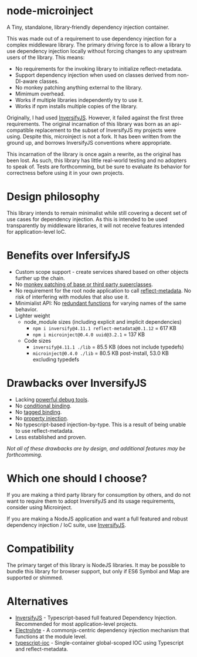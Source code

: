 # node-microinject
A Tiny, standalone, library-friendly dependency injection container.

This was made out of a requirement to use dependency injection for a complex middleware library.  The primary 
driving force is to allow a library to use dependency injection locally without forcing changes to any upstream users of the library.
This means:
- No requirements for the invoking library to initialize reflect-metadata.
- Support dependency injection when used on classes derived from non-DI-aware classes.
- No monkey patching anything external to the library.
- Mimimum overhead.
- Works if multiple libraries independently try to use it.
- Works if npm installs multiple copies of the library.

Originally, I had used [InversifyJS](https://github.com/inversify/InversifyJS).  However, it failed against the
first three requirements.  The original incarnation of this library was born as an api-compatible replacement to
the subset of InversifyJS my projects were using.
Despite this, microinject is not a fork.  It has been written from the ground up, and borrows InversifyJS conventions where appropriate.

This incarnation of the library is once again a rewrite, as the original has been lost.  As such, this library has little real-world testing
and no adopters to speak of.  Tests are forthcomming, but be sure to evaluate its behavior for correctness before using it in your own
projects.

# Design philosophy

This library intends to remain minimalist while still covering a decent set of use cases for dependency injection.
As this is intended to be used transparently by middleware libraries, it will not receive features intended for
application-level IoC.

# Benefits over InfersifyJS
- Custom scope support - create services shared based on other objects further up the chain.
- No [monkey patching of base or third party superclasses](https://github.com/inversify/InversifyJS/issues/619#issuecomment-352218311).
- No requirement for the root node application to call [reflect-metadata](https://github.com/inversify/InversifyJS/issues/737).  No risk of interfering with modules that also use it.
- Minimialist API: No [redundant functions](https://github.com/inversify/InversifyJS/issues/697) for varying names of the same behavior.
- Lighter weight
    - node_module sizes (including explicit and implicit dependencies)
        - ```npm i inversify@4.11.1 reflect-metadata@0.1.12``` = 617 KB
        - ```npm i microinject@0.4.0 uuid@3.2.1``` = 137 KB
    - Code sizes
        - ```inversify@4.11.1 ./lib``` = 85.5 KB (does not include typedefs)
        - ```microinject@0.4.0 ./lib``` = 80.5 KB post-install, 53.0 KB excluding typedefs

# Drawbacks over InversifyJS
- Lacking [powerful debug tools](https://github.com/inversify/inversify-chrome-devtools).
- No [conditional binding](https://github.com/inversify/InversifyJS/blob/master/wiki/named_bindings.md).
- No [tagged binding](https://github.com/inversify/InversifyJS/blob/master/wiki/tagged_bindings.md).
- No [property injection](https://github.com/inversify/InversifyJS/blob/master/wiki/property_injection.md).
- No typescript-based injection-by-type.  This is a result of being unable to use reflect-metadata.
- Less established and proven.

*Not all of these drawbacks are by design, and additional features may be forthcomming.*

# Which one should I choose?

If you are making a third party library for consumption by others, and do not want to require them to adopt InversifyJS and its usage requirements, consider using Microinject.

If you are making a NodeJS application and want a full featured and robust dependency injection / IoC suite, use [InversifyJS](https://github.com/inversify/InversifyJS).

# Compatibility

The primary target of this library is NodeJS libraries.
It may be possible to bundle this library for browser support, but only if ES6 Symbol and Map are supported or shimmed.

# Alternatives
- [InversifyJS](https://github.com/inversify/InversifyJS) - Typescript-based full featured Dependency Injection.  Recommended for most application-level projects.
- [Electrolyte](https://github.com/jaredhanson/electrolyte) - A commonjs-centric dependency injection mechanism that functions at the module level.
- [typescript-ioc](https://www.npmjs.com/package/typescript-ioc) - Single-container global-scoped IOC using Typescript and reflect-metadata.

